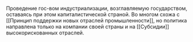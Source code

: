 Проведение гос-вом индустриализации, возглавляемую государством, оставаясь при этом капиталистической страной. Во многом схожа с [[Принцип поддержки новых отраслей промышленности]], но политика направлена только на компании своей страны и на [[Субсидии]] высокорискованных отраслей.